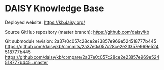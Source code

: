 # DAISY Knowledge Base

Deployed website:
https://kb.daisy.org/

Source GitHub repository (master branch):
https://github.com/daisy/kb

Git submodule revision:
2a37e0c057c28ce2e23857e969e524518777b445
https://github.com/daisy/kb/commits/2a37e0c057c28ce2e23857e969e524518777b445
https://github.com/daisy/kb/compare/2a37e0c057c28ce2e23857e969e524518777b445...master
